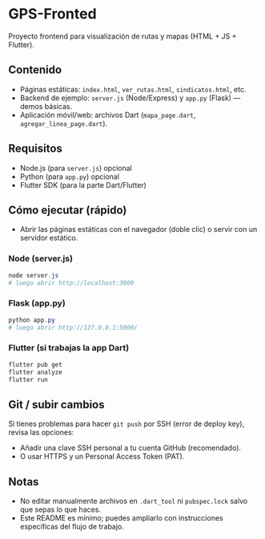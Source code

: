 ﻿# GPS-Fronted

Proyecto frontend para visualización de rutas y mapas (HTML + JS + Flutter).

## Contenido
- Páginas estáticas: `index.html`, `ver_rutas.html`, `sindicatos.html`, etc.
- Backend de ejemplo: `server.js` (Node/Express) y `app.py` (Flask) — demos básicas.
- Aplicación móvil/web: archivos Dart (`mapa_page.dart`, `agregar_linea_page.dart`).

## Requisitos
- Node.js (para `server.js`) opcional
- Python (para `app.py`) opcional
- Flutter SDK (para la parte Dart/Flutter)

## Cómo ejecutar (rápido)
- Abrir las páginas estáticas con el navegador (doble clic) o servir con un servidor estático.

### Node (server.js)
```powershell
node server.js
# luego abrir http://localhost:3000
```

### Flask (app.py)
```powershell
python app.py
# luego abrir http://127.0.0.1:5000/
```

### Flutter (si trabajas la app Dart)
```powershell
flutter pub get
flutter analyze
flutter run
```

## Git / subir cambios
Si tienes problemas para hacer `git push` por SSH (error de deploy key), revisa las opciones:
- Añadir una clave SSH personal a tu cuenta GitHub (recomendado).
- O usar HTTPS y un Personal Access Token (PAT).

## Notas
- No editar manualmente archivos en `.dart_tool` ni `pubspec.lock` salvo que sepas lo que haces.
- Este README es mínimo; puedes ampliarlo con instrucciones específicas del flujo de trabajo.
